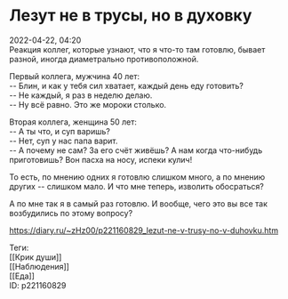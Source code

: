 Лезут не в трусы, но в духовку
===============================

   
 2022-04-22, 04:20   
  Реакция коллег, которые узнают, что я что-то там готовлю, бывает разной, иногда диаметрально противоположной.   
   
 Первый коллега, мужчина 40 лет:   
 -- Блин, и как у тебя сил хватает, каждый день еду готовить?   
 -- Не каждый, я раз в неделю делаю.   
 -- Ну всё равно. Это же мороки столько.   
   
 Вторая коллега, женщина 50 лет:   
 -- А ты что, и суп варишь?   
 -- Нет, суп у нас папа варит.   
 -- А почему не сам? За его счёт живёшь? А нам когда что-нибудь приготовишь? Вон пасха на носу, испеки кулич!   
   
 То есть, по мнению одних я готовлю слишком много, а по мнению других -- слишком мало. И что мне теперь, изволить обосраться?   
   
 А по мне так я в самый раз готовлю. И вообще, чего это вы все так возбудились по этому вопросу?   
    
 <https://diary.ru/~zHz00/p221160829_lezut-ne-v-trusy-no-v-duhovku.htm>   
   
 Теги:   
 [[Крик души]]   
 [[Наблюдения]]   
 [[Еда]]   
 ID: p221160829